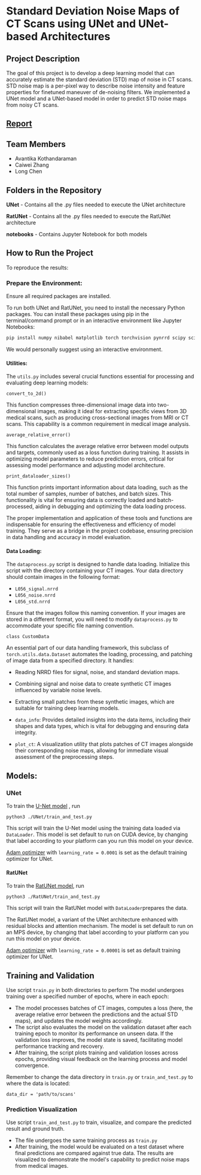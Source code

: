 # Standard Deviation Noise Maps of CT Scans using UNet and UNet-based Architectures

## Project Description
The goal of this project is to develop a deep learning model that can accurately estimate the standard deviation (STD) map of noise in CT scans. STD noise map is a per-pixel way to describe noise intensity and feature properties for finetuned maneuver of de-noising filters. We implemented a UNet model and a UNet-based model in order to predict STD noise maps from noisy CT scans.

## [Report](https://docs.google.com/document/d/1-uR0x-wku4VW0EU8N3Qm_44w2j1H_wEN_QM9PRKqIlY/edit?usp=sharing)

## Team Members
- Avantika Kothandaraman
- Caiwei Zhang
- Long Chen

## Folders in the Repository
**UNet** - Contains all the .py files needed to execute the UNet architecture

**RatUNet** - Contains all the .py files needed to execute the RatUNet architecture

**notebooks** - Contains Jupyter Notebook for both models



## How to Run the Project
To reproduce the results:

### **Prepare the Environment**: 

Ensure all required packages are installed.

To run both UNet and RatUNet, you need to install the necessary Python packages. You can install these packages using pip in the terminal/command prompt or in an interactive environment like Jupyter Notebooks:

```bash
pip install numpy nibabel matplotlib torch torchvision pynrrd scipy scikit-learn SimpleITK patchify tqdm
```

We would personally suggest using an interactive environment. 

#### Utilities:

The `utils.py` includes several crucial functions essential for processing and evaluating deep learning models:

`convert_to_2d()`

This function compresses three-dimensional image data into two-dimensional images, making it ideal for extracting specific views from 3D medical scans, such as producing cross-sectional images from MRI or CT scans. This capability is a common requirement in medical image analysis.

`average_relative_error()`

This function calculates the average relative error between model outputs and targets, commonly used as a loss function during training. It assists in optimizing model parameters to reduce prediction errors, critical for assessing model performance and adjusting model architecture.

`print_dataloader_sizes()`

This function prints important information about data loading, such as the total number of samples, number of batches, and batch sizes. This functionality is vital for ensuring data is correctly loaded and batch-processed, aiding in debugging and optimizing the data loading process.

The proper implementation and application of these tools and functions are indispensable for ensuring the effectiveness and efficiency of model training. They serve as a bridge in the project codebase, ensuring precision in data handling and accuracy in model evaluation.

#### **Data Loading**: 

The `dataprocess.py` script is designed to handle data loading. Initialize this script with the directory containing your CT images. Your data directory should contain images in the following format:

- `L056_signal.nrrd`
- `L056_noise.nrrd`
- `L056_std.nrrd`

Ensure that the images follow this naming convention. If your images are stored in a different format, you will need to modify `dataprocess.py` to accommodate your specific file naming convention.

`class CustomData` 

An essential part of our data handling framework, this subclass of `torch.utils.data.Dataset` automates the loading, processing, and patching of image data from a specified directory. It handles:

- Reading NRRD files for signal, noise, and standard deviation maps.
- Combining signal and noise data to create synthetic CT images influenced by variable noise levels.
- Extracting small patches from these synthetic images, which are suitable for training deep learning models.

- `data_info`: Provides detailed insights into the data items, including their shapes and data types, which is vital for debugging and ensuring data integrity.
- `plot_ct`: A visualization utility that plots patches of CT images alongside their corresponding noise maps, allowing for immediate visual assessment of the preprocessing steps.

## Models:

### UNet 

To train the [U-Net model](https://arxiv.org/abs/1505.04597) , run 

```
python3 ./UNet/train_and_test.py
```

This script will train the U-Net model using the training data loaded via `DataLoader`. This model is set default to run on CUDA device, by changing that label according to your platform can you run this model on your device.

[Adam optimizer](https://pytorch.org/docs/stable/generated/torch.optim.Adam.html) with `learning_rate = 0.0001` is set as the default training optimizer for UNet.

#### RatUNet

To train the [RatUNet model](https://www.ncbi.nlm.nih.gov/pmc/articles/PMC9138094/),  run 

```
python3 ./RatUNet/train_and_test.py
```

This script will train the RatUNet model with `DataLoader`prepares the data. 

The RatUNet model, a variant of the UNet architecture enhanced with  residual blocks and attention mechanism. The model is set default to run on an MPS device, by changing that label according to your platform can you run this model on your device.

[Adam optimizer](https://pytorch.org/docs/stable/generated/torch.optim.Adam.html) with `learning_rate = 0.00001` is set as default training optimizer for UNet.

## Training and Validation

Use script `train.py` in both directories to perform The model undergoes training over a specified number of epochs, where in each epoch:

- The model processes batches of CT images, computes a loss (here, the average relative error between the predictions and the actual STD maps), and updates the model weights accordingly.
- The script also evaluates the model on the validation dataset after each training epoch to monitor its performance on unseen data. If the validation loss improves, the model state is saved, facilitating model performance tracking and recovery.
- After training, the script plots training and validation losses across  epochs, providing visual feedback on the learning process and model convergence.

Remember to change the data directory in `train.py` or `train_and_test.py` to where the data is located: 
```
data_dir = 'path/to/scans'
```

### **Prediction Visualization**

Use script `train_and_test.py` to train, visualize, and compare the predicted result and ground truth.

- The file undergoes the same training process as `train.py`
- After training, the model would be evaluated on a test dataset where final predictions are compared against true data. The results are visualized to demonstrate the model's capability to predict noise maps from medical images.


